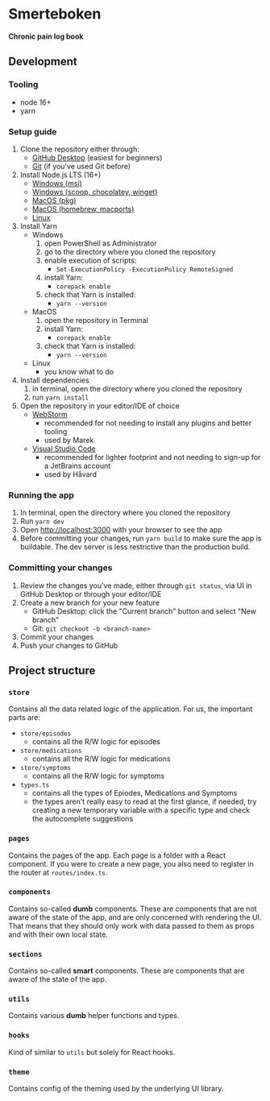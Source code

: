 # Smerteboken

**Chronic pain log book**

## Development

### Tooling

* node 16+
* yarn

### Setup guide

1. Clone the repository either through:
   * [GitHub Desktop](https://desktop.github.com/) (easiest for beginners)
   * [Git](https://git-scm.com/downloads) (if you've used Git before)
2. Install Node.js LTS (16+)
   * [Windows (msi)](https://nodejs.org/en/download/)
   * [Windows (scoop, chocolatey, winget)](https://nodejs.org/en/download/package-manager/#windows-1)
   * [MacOS (pkg)](https://nodejs.org/en/download/)
   * [MacOS (homebrew, macports)](https://nodejs.org/en/download/package-manager/#macos)
   * [Linux](https://nodejs.org/en/download/package-manager/)
3. Install Yarn
   * Windows
     1. open PowerShell as Administrator
     2. go to the directory where you cloned the repository
     3. enable execution of scripts:
        * `Set-ExecutionPolicy -ExecutionPolicy RemoteSigned`
     4. install Yarn:
        * `corepack enable`
     5. check that Yarn is installed:
        * `yarn --version`
   * MacOS
     1. open the repository in Terminal
     2. install Yarn:
        * `corepack enable`
     3. check that Yarn is installed:
        * `yarn --version`
   * Linux
     * you know what to do
4. Install dependencies
   1. in terminal, open the directory where you cloned the repository
   2. run `yarn install`
5. Open the repository in your editor/IDE of choice
   * [WebStorm](https://www.jetbrains.com/webstorm/)
     * recommended for not needing to install any plugins and better tooling
     * used by Marek
   * [Visual Studio Code](https://code.visualstudio.com/)
     * recommended for lighter footprint and not needing to sign-up for a JetBrains account
     * used by Håvard

### Running the app

1. In terminal, open the directory where you cloned the repository
2. Run `yarn dev`
3. Open [http://localhost:3000](http://localhost:3000) with your browser to see the app
4. Before committing your changes, run `yarn build` to make sure the app is buildable. The dev server is less restrictive than the production build.

### Committing your changes

1. Review the changes you've made, either through `git status`, via UI in GitHub Desktop or through your editor/IDE
2. Create a new branch for your new feature
   * GitHub Desktop: click the "Current branch" button and select "New branch"
   * Git: `git checkout -b <branch-name>`
3. Commit your changes
4. Push your changes to GitHub

## Project structure

### `store`

Contains all the data related logic of the application. For us, the important parts are:

* `store/episodes`
  * contains all the R/W logic for episodes
* `store/medications`
  * contains all the R/W logic for medications
* `store/symptoms`
  * contains all the R/W logic for symptoms
* `types.ts`
  * contains all the types of Epiodes, Medications and Symptoms
  * the types aren't really easy to read at the first glance, if needed, try creating a new temporary variable with a specific type and check the autocomplete suggestions

### `pages`

Contains the pages of the app. Each page is a folder with a React component. If you were to create a new page, you also need to register in the router at `routes/index.ts`.

### `components`

Contains so-called **dumb** components. These are components that are not aware of the state of the app, and are only concerned with rendering the UI. That means that they should only work with data passed to them as props and with their own local state.

### `sections`

Contains so-called **smart** components. These are components that are aware of the state of the app.

### `utils`

Contains various **dumb** helper functions and types.

### `hooks`

Kind of similar to `utils` but solely for React hooks.

### `theme`

Contains config of the theming used by the underlying UI library.
